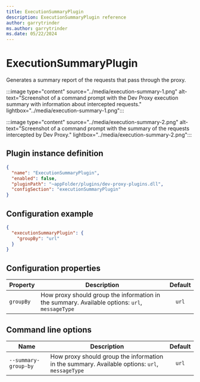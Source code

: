 ```yaml
---
title: ExecutionSummaryPlugin
description: ExecutionSummaryPlugin reference
author: garrytrinder
ms.author: garrytrinder
ms.date: 05/22/2024
---
```


# ExecutionSummaryPlugin

Generates a summary report of the requests that pass through the proxy.

:::image type="content" source="../media/execution-summary-1.png" alt-text="Screenshot of a command prompt with the Dev Proxy execution summary with information about intercepted requests." lightbox="../media/execution-summary-1.png":::

:::image type="content" source="../media/execution-summary-2.png" alt-text="Screenshot of a command prompt with the summary of the requests intercepted by Dev Proxy." lightbox="../media/execution-summary-2.png":::

## Plugin instance definition

```json
{
  "name": "ExecutionSummaryPlugin",
  "enabled": false,
  "pluginPath": "~appFolder/plugins/dev-proxy-plugins.dll",
  "configSection": "executionSummaryPlugin"
}
```

## Configuration example

```json
{
  "executionSummaryPlugin": {
    "groupBy": "url"
  }
}
```

## Configuration properties

| Property | Description | Default |
|----------|-------------|:-------:|
| `groupBy` | How proxy should group the information in the summary. Available options: `url`, `messageType` | `url` |

## Command line options

| Name | Description | Default |
|----------|-------------|:-------:|
| `--summary-group-by` | How proxy should group the information in the summary. Available options: `url`, `messageType` | `url` |
